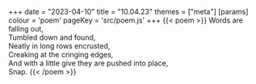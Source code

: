 +++
date = "2023-04-10"
title = "10.04.23"
themes = ["meta"]
[params]
  colour = 'poem'
  pageKey = 'src/poem.js'
+++
{{< poem >}}
Words are falling out,  
Tumbled down and found,  
Neatly in long rows encrusted,  
Creaking at the cringing edges,  
And with a little give they are pushed into place,  
Snap.
{{< /poem >}}